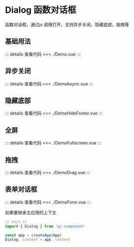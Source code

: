 # Dialog 函数对话框

函数对话框，通过js 调用打开，支持异步关闭，隐藏底部，拖拽等

<script setup>
import Demo from './Demo.vue'
import DemoAsync from './DemoAsync.vue'
import DemoHideFooter from './DemoHideFooter.vue'
import DemoDrag from './DemoDrag.vue'
import DemoFullscreen from './DemoFullscreen.vue'
import DemoForm from './DemoForm.vue'
</script>

## 基础用法

<Demo></Demo>
::: details 查看代码
<<< ./Demo.vue
:::

## 异步关闭

<DemoAsync></DemoAsync>
::: details 查看代码
<<< ./DemoAsync.vue
:::

## 隐藏底部

<DemoHideFooter></DemoHideFooter>
::: details 查看代码
<<< ./DemoHideFooter.vue
:::

## 全屏
<DemoFullscreen></DemoFullscreen>
::: details 查看代码
<<< ./DemoFullscreen.vue
:::

## 拖拽

<DemoDrag></DemoDrag>
::: details 查看代码
<<< ./DemoDrag.vue
:::

## 表单对话框

<DemoForm></DemoForm>
::: details 查看代码
<<< ./DemoForm.vue
:::

如果要继承主应用的上下文

```js
// main.ts
import { Dialog } from 'gi-component'

const app = createApp(App)
Dialog._context = app._context
```
